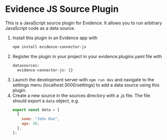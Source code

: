 # Evidence JS Source Plugin

This is a JavaScript source plugin for Evidence. It allows you to run arbitrary JavaScript code as a data source.

1. Install this plugin in an Evidence app with
    ```bash
    npm install evidence-connector-js
    ```
2. Register the plugin in your project in your evidence.plugins.yaml file with
    ```bash
    datasources:
      evidence-connector-js: {}
    ```
3. Launch the development server with `npm run dev` and navigate to the settings menu (localhost:3000/settings) to add a data source using this plugin.
4. Create a new source in the sources directory with a .js file. The file should export a `data` object, e.g.
    ```javascript
    export const data = [
      {
        name: "John Doe",
        age: 30,
      },
    ];
    ```